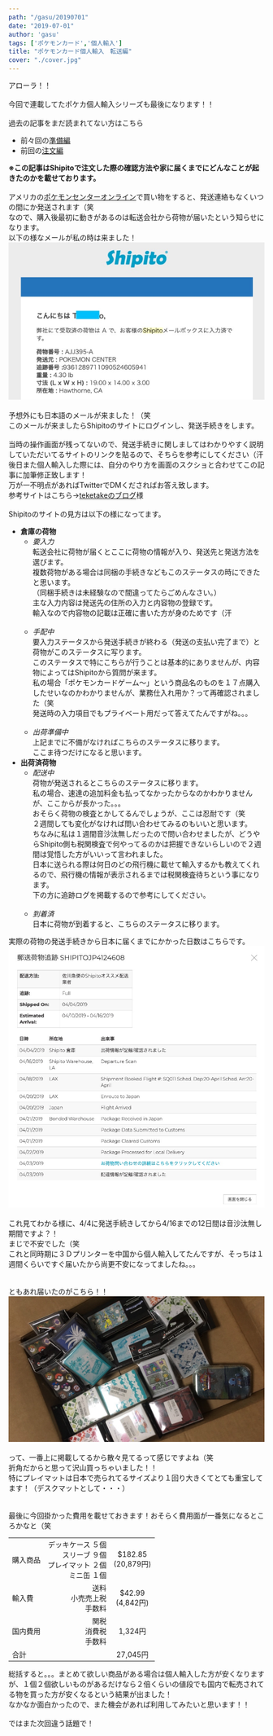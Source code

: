 ```yaml
---
path: "/gasu/20190701"
date: "2019-07-01"
author: 'gasu'
tags: ['ポケモンカード','個人輸入']
title: "ポケモンカード個人輸入　転送編"
cover: "./cover.jpg"
---
```

アローラ！！<br>
<br>
今回で連載してたポケカ個人輸入シリーズも最後になります！！<br>
<br>
過去の記事をまだ読まれてない方はこちら<br>
- 前々回の[準備編](https://www.mojalab.site/gasu/20190621)<br>
- 前回の[注文編](https://www.mojalab.site/gasu/20190625)<br>

**※この記事はShipitoで注文した際の確認方法や家に届くまでにどんなことが起きたのかを載せております。**<br>
<br>
アメリカの[ポケモンセンターオンライン](https://pokemoncenter.com)で買い物をすると、発送連絡もなくいつの間にか発送されます（笑<br>
なので、購入後最初に動きがあるのは転送会社から荷物が届いたという知らせになります。<br>
以下の様なメールが私の時は来ました！<br>
![受け取り](./recieve.jpg)<br>
<br>
予想外にも日本語のメールが来ました！（笑<br>
このメールが来ましたらShipitoのサイトにログインし、発送手続きをします。<br>
<br>
当時の操作画面が残ってないので、発送手続きに関しましてはわかりやすく説明していただいてるサイトのリンクを貼るので、そちらを参考にしてください（汗<br>
後日また個人輸入した際には、自分のやり方を画面のスクショと合わせてこの記事に加筆修正致します！<br>
万が一不明点があればTwitterでDMくださればお答え致します。<br>
参考サイトはこちら→[teketakeのブログ](http://teketake.hatenablog.com/entry/2019/03/02/060435)様<br>
<br>
Shipitoのサイトの見方は以下の様になってます。<br>
- **倉庫の荷物**
  - _要入力_<br>
    転送会社に荷物が届くとここに荷物の情報が入り、発送先と発送方法を選びます。<br>
    複数荷物がある場合は同梱の手続きなどもこのステータスの時にできたと思います。<br>
    （同梱手続きは未経験なので間違ってたらごめんなさい。）<br>
    主な入力内容は発送先の住所の入力と内容物の登録です。<br>
    輸入なので内容物の記載は正確に書いた方が身のためです（汗<br>
    <br>
  - _手配中_<br>
    要入力ステータスから発送手続きが終わる（発送の支払い完了まで）と荷物がこのステータスに写ります。<br>
    このステータスで特にこちらが行うことは基本的にありませんが、内容物によってはShipitoから質問が来ます。<br>
    私の場合「ポケモンカードゲーム〜」という商品名のものを１７点購入したせいなのかわかりませんが、業務仕入れ用か？って再確認されました（笑<br>
    発送時の入力項目でもプライベート用だって答えてたんですがね。。。<br>
    <br>
  - _出荷準備中_<br>
    上記までに不備がなければこちらのステータスに移ります。<br>
    ここま待つだけになると思います。<br>
- **出荷済荷物**
  - _配送中_<br>
    荷物が発送されるとこちらのステータスに移ります。<br>
    私の場合、速達の追加料金も払ってなかったからなのかわかりませんが、ここからが長かった。。。<br>
    おそらく荷物の検査とかしてるんでしょうが、ここは忍耐です（笑<br>
    ２週間しても変化がなければ問い合わせてみるのもいいと思います。<br>
    ちなみに私は１週間音沙汰無しだったので問い合わせましたが、どうやらShipito側も税関検査で何やってるのかは把握できないらしいので２週間は覚悟した方がいいって言われました。<br>
    日本に送られる際は何日のどの飛行機に載せて輸入するかも教えてくれるので、飛行機の情報が表示されるまでは税関検査待ちという事になります。<br>
    下の方に追跡ログを掲載するので参考にしてください。<br>
    <br>
  - _到着済_<br>
    日本に荷物が到着すると、こちらのステータスに移ります。<br>

実際の荷物の発送手続きから日本に届くまでにかかった日数はこちらです。<br>
![追跡ログ](./log.jpg)<br>
<br>
これ見てわかる様に、4/4に発送手続きしてから4/16までの12日間は音沙汰無し期間ですよ？！<br>
まじで不安でした（笑<br>
これと同時期に３Ｄプリンターを中国から個人輸入してたんですが、そっちは１週間くらいですぐ届いたから尚更不安になってましたね。。。<br>
<br>
<br>
ともあれ届いたのがこちら！！<br>
![届いた荷物](./cover.jpg)<br>
<br>
って、一番上に掲載してるから散々見てるって感じですよね（笑<br>
折角だからと思って沢山買っちゃいました！！<br>
特にプレイマットは日本で売られてるサイズより１回り大きくてとても重宝してます！（デスクマットとして・・・）<br>
<br>
<br>
最後に今回掛かった費用を載せておきます！おそらく費用面が一番気になるところかなと（笑<br>

||||
|:---|---:|:---:|
|購入商品|デッキケース ５個<br>スリーブ ９個<br>プレイマット ２個<br>ミニ缶 １個|$182.85<br>(20,879円)|
|輸入費|送料<br>小売売上税<br>手数料|$42.99<br>(4,842円)|
|国内費用|関税<br>消費税<br>手数料|1,324円|
|合計||27,045円|

総括すると。。。まとめて欲しい商品がある場合は個人輸入した方が安くなりますが、１個２個欲しいものがあるだけなら２倍くらいの値段でも国内で転売されてる物を買った方が安くなるという結果が出ました！<br>
なかなか面白かったので、また機会があれば利用してみたいと思います！！<br>
<br>
ではまた次回違う話題で！
